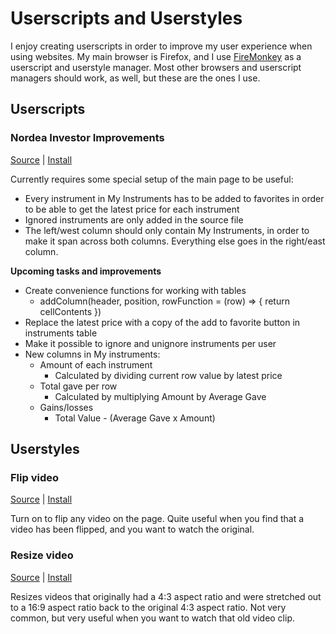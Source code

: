 # Userscripts and Userstyles

I enjoy creating userscripts in order to improve my user experience when using websites. My main browser is Firefox, and I use [FireMonkey](https://addons.mozilla.org/en-CA/firefox/addon/firemonkey/) as a userscript and userstyle manager. Most other browsers and userscript managers should work, as well, but these are the ones I use.

## Userscripts

### Nordea Investor Improvements

[Source](nordea-investor.user.js) | [Install](/raw/master/nordea-investor.user.js)

Currently requires some special setup of the main page to be useful:

- Every instrument in My Instruments has to be added to favorites in order to be able to get the latest price for each instrument
- Ignored instruments are only added in the source file
- The left/west column should only contain My Instruments, in order to make it span across both columns. Everything else goes in the right/east column.

**Upcoming tasks and improvements**

- Create convenience functions for working with tables
  - addColumn(header, position, rowFunction = (row) => { return cellContents })
- Replace the latest price with a copy of the add to favorite button in instruments table
- Make it possible to ignore and unignore instruments per user
- New columns in My instruments:
  - Amount of each instrument
    - Calculated by dividing current row value by latest price
  - Total gave per row
    - Calculated by multiplying Amount by Average Gave
  - Gains/losses
    - Total Value - (Average Gave x Amount)

## Userstyles

### Flip video

[Source](flip-video.user.css) | [Install](/raw/master/flip-video.user.css)

Turn on to flip any video on the page. Quite useful when you find that a video has been flipped, and you want to watch the original.

### Resize video

[Source](resize-video.user.css) | [Install](/raw/master/resize-video.user.css)

Resizes videos that originally had a 4:3 aspect ratio and were stretched out to a 16:9 aspect ratio back to the original 4:3 aspect ratio. Not very common, but very useful when you want to watch that old video clip.
